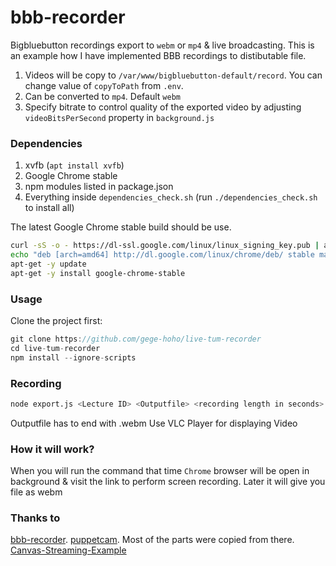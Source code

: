 # bbb-recorder

Bigbluebutton recordings export to `webm` or `mp4` & live broadcasting. This is an example how I have implemented BBB recordings to distibutable file.

1. Videos will be copy to `/var/www/bigbluebutton-default/record`. You can change value of `copyToPath` from `.env`.
3. Can be converted to `mp4`. Default `webm`
2. Specify bitrate to control quality of the exported video by adjusting `videoBitsPerSecond` property in `background.js`


### Dependencies

1. xvfb (`apt install xvfb`)
2. Google Chrome stable
3. npm modules listed in package.json
4. Everything inside `dependencies_check.sh` (run `./dependencies_check.sh` to install all)

The latest Google Chrome stable build should be use.

```sh
curl -sS -o - https://dl-ssl.google.com/linux/linux_signing_key.pub | apt-key add
echo "deb [arch=amd64] http://dl.google.com/linux/chrome/deb/ stable main" > /etc/apt/sources.list.d/google-chrome.list
apt-get -y update
apt-get -y install google-chrome-stable
```

### Usage

Clone the project first:

```javascript
git clone https://github.com/gege-hoho/live-tum-recorder
cd live-tum-recorder
npm install --ignore-scripts
```

### Recording

```sh
node export.js <Lecture ID> <Outputfile> <recording length in seconds>
```
Outputfile has to end with .webm
Use  VLC Player for displaying Video

### How it will work?
When you will run the command that time `Chrome` browser will be open in background & visit the link to perform screen recording. Later it will give you file as webm

### Thanks to

[bbb-recorder](https://github.com/jibon57/bbb-recorder).
[puppetcam](https://github.com/muralikg/puppetcam). Most of the parts were copied from there.
[Canvas-Streaming-Example](https://github.com/fbsamples/Canvas-Streaming-Example)
